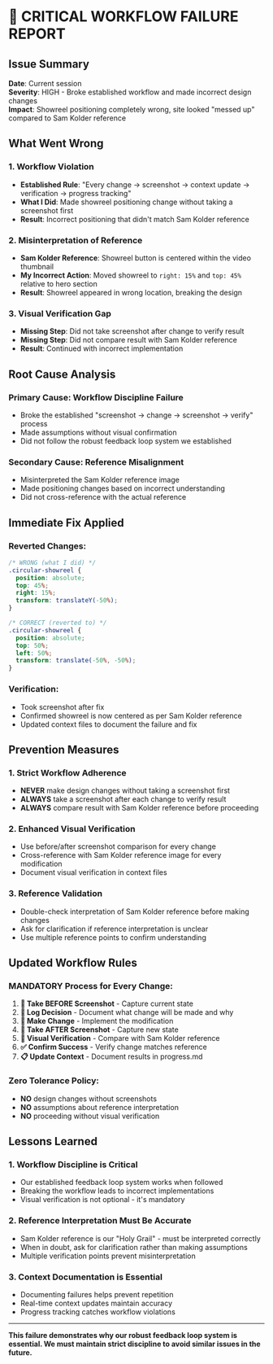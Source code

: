 # 🚨 CRITICAL WORKFLOW FAILURE REPORT

## Issue Summary
**Date**: Current session  
**Severity**: HIGH - Broke established workflow and made incorrect design changes  
**Impact**: Showreel positioning completely wrong, site looked "messed up" compared to Sam Kolder reference

## What Went Wrong

### 1. **Workflow Violation**
- **Established Rule**: "Every change → screenshot → context update → verification → progress tracking"
- **What I Did**: Made showreel positioning change without taking a screenshot first
- **Result**: Incorrect positioning that didn't match Sam Kolder reference

### 2. **Misinterpretation of Reference**
- **Sam Kolder Reference**: Showreel button is centered within the video thumbnail
- **My Incorrect Action**: Moved showreel to `right: 15%` and `top: 45%` relative to hero section
- **Result**: Showreel appeared in wrong location, breaking the design

### 3. **Visual Verification Gap**
- **Missing Step**: Did not take screenshot after change to verify result
- **Missing Step**: Did not compare result with Sam Kolder reference
- **Result**: Continued with incorrect implementation

## Root Cause Analysis

### **Primary Cause**: Workflow Discipline Failure
- Broke the established "screenshot → change → screenshot → verify" process
- Made assumptions without visual confirmation
- Did not follow the robust feedback loop system we established

### **Secondary Cause**: Reference Misalignment
- Misinterpreted the Sam Kolder reference image
- Made positioning changes based on incorrect understanding
- Did not cross-reference with the actual reference

## Immediate Fix Applied

### **Reverted Changes**:
```css
/* WRONG (what I did) */
.circular-showreel {
  position: absolute;
  top: 45%;
  right: 15%;
  transform: translateY(-50%);
}

/* CORRECT (reverted to) */
.circular-showreel {
  position: absolute;
  top: 50%;
  left: 50%;
  transform: translate(-50%, -50%);
}
```

### **Verification**:
- Took screenshot after fix
- Confirmed showreel is now centered as per Sam Kolder reference
- Updated context files to document the failure and fix

## Prevention Measures

### 1. **Strict Workflow Adherence**
- **NEVER** make design changes without taking a screenshot first
- **ALWAYS** take a screenshot after each change to verify result
- **ALWAYS** compare result with Sam Kolder reference before proceeding

### 2. **Enhanced Visual Verification**
- Use before/after screenshot comparison for every change
- Cross-reference with Sam Kolder reference image for every modification
- Document visual verification in context files

### 3. **Reference Validation**
- Double-check interpretation of Sam Kolder reference before making changes
- Ask for clarification if reference interpretation is unclear
- Use multiple reference points to confirm understanding

## Updated Workflow Rules

### **MANDATORY Process for Every Change**:
1. **📸 Take BEFORE Screenshot** - Capture current state
2. **📝 Log Decision** - Document what change will be made and why
3. **🔧 Make Change** - Implement the modification
4. **📸 Take AFTER Screenshot** - Capture new state
5. **👀 Visual Verification** - Compare with Sam Kolder reference
6. **✅ Confirm Success** - Verify change matches reference
7. **📋 Update Context** - Document results in progress.md

### **Zero Tolerance Policy**:
- **NO** design changes without screenshots
- **NO** assumptions about reference interpretation
- **NO** proceeding without visual verification

## Lessons Learned

### 1. **Workflow Discipline is Critical**
- Our established feedback loop system works when followed
- Breaking the workflow leads to incorrect implementations
- Visual verification is not optional - it's mandatory

### 2. **Reference Interpretation Must Be Accurate**
- Sam Kolder reference is our "Holy Grail" - must be interpreted correctly
- When in doubt, ask for clarification rather than making assumptions
- Multiple verification points prevent misinterpretation

### 3. **Context Documentation is Essential**
- Documenting failures helps prevent repetition
- Real-time context updates maintain accuracy
- Progress tracking catches workflow violations

---

**This failure demonstrates why our robust feedback loop system is essential. We must maintain strict discipline to avoid similar issues in the future.**



